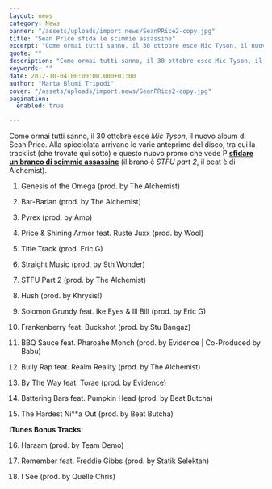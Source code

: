 ```yaml
---
layout: news
category: News
banner: "/assets/uploads/import.news/SeanPRice2-copy.jpg"
title: "Sean Price sfida le scimmie assassine"
excerpt: "Come ormai tutti sanno, il 30 ottobre esce Mic Tyson, il nuovo album di Sean Price. Alla spicciolata arrivano le varie anteprime del disco, tra cui la tracklist (che trovate qui sotto) e questo nuovo promo che vede P sfidare un branco di scimmie assassine (il brano è STFU part 2, il beat è di [&hellip"
quote: ""
description: "Come ormai tutti sanno, il 30 ottobre esce Mic Tyson, il nuovo album di Sean Price. Alla spicciolata arrivano le varie anteprime del disco, tra cui la tracklist (che trovate qui sotto) e questo nuovo promo che vede P sfidare un branco di scimmie assassine (il brano è STFU part 2, il beat è di [&hellip"
keywords: ""
date: 2012-10-04T00:00:00.000+01:00
author: "Marta Blumi Tripodi"
cover: "/assets/uploads/import.news/SeanPRice2-copy.jpg"
pagination:
  enabled: true

---
```


Come ormai tutti sanno, il 30 ottobre esce _Mic Tyson_, il nuovo album di Sean Price. Alla spicciolata arrivano le varie anteprime del disco, tra cui la tracklist (che trovate qui sotto) e questo nuovo promo che vede P [**sfidare un branco di scimmie assassine**](http://www.redbullusa.com/cs/Satellite/en%5FUS/Video/sean-price-mic-tyson-announce-021243265939103 "http://www.redbullusa.com/cs/Satellite/en_US/Video/sean-price-mic-tyson-announce-021243265939103") (il brano è _STFU part 2_, il beat è di Alchemist).

01) Genesis of the Omega (prod. by The Alchemist)

02) Bar-Barian (prod. by The Alchemist)

03) Pyrex (prod. by Amp)

04) Price & Shining Armor feat. Ruste Juxx (prod. by Wool)

05) Title Track (prod. Eric G)

06) Straight Music (prod. by 9th Wonder)

07) STFU Part 2 (prod. by The Alchemist)

08) Hush (prod. by Khrysis!)

09) Solomon Grundy feat. Ike Eyes & Ill Bill (prod. by Eric G)

10) Frankenberry feat. Buckshot (prod. by Stu Bangaz)

11) BBQ Sauce feat. Pharoahe Monch (prod. by Evidence | Co-Produced by Babu)

12) Bully Rap feat. Realm Reality (prod. by The Alchemist)

13) By The Way feat. Torae (prod. by Evidence)

14) Battering Bars feat. Pumpkin Head (prod. by Beat Butcha)

15) The Hardest Ni\*\*a Out (prod. by Beat Butcha)

**iTunes Bonus Tracks:**

16) Haraam (prod. by Team Demo)

17) Remember feat. Freddie Gibbs (prod. by Statik Selektah)

18) I See (prod. by Quelle Chris)